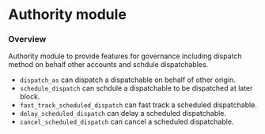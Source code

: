 # Authority module

### Overview

Authority module to provide features for governance including dispatch method on behalf other accounts and schdule dispatchables.

- `dispatch_as` can dispatch a dispatchable on behalf of other origin.
- `schedule_dispatch` can schdule a dispatchable to be dispatched at later block.
- `fast_track_scheduled_dispatch` can fast track a scheduled dispatchable.
- `delay_scheduled_dispatch` can delay a scheduled dispatchable.
- `cancel_scheduled_dispatch` can cancel a scheduled dispatchable.
